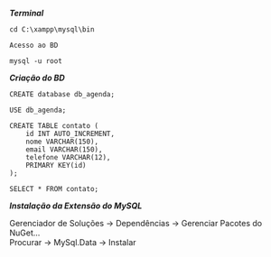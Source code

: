 ***Terminal***

```
cd C:\xampp\mysql\bin
```

```Acesso ao BD```

```
mysql -u root
```

***Criação do BD***

```
CREATE database db_agenda;

USE db_agenda;

CREATE TABLE contato (
    id INT AUTO_INCREMENT,
    nome VARCHAR(150),
    email VARCHAR(150),
    telefone VARCHAR(12),
    PRIMARY KEY(id)
);
```

```
SELECT * FROM contato;
```

***Instalação da Extensão do MySQL***

Gerenciador de Soluções -> Dependências -> Gerenciar Pacotes do NuGet... <br>
Procurar -> MySql.Data -> Instalar
